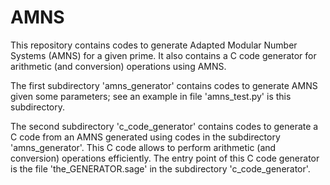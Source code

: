 # AMNS
This repository contains codes to generate Adapted Modular Number Systems (AMNS) for a given prime.
It also contains a C code generator for arithmetic (and conversion) operations using AMNS.  

The first subdirectory 'amns_generator' contains codes to generate AMNS given some parameters; see an example in file 'amns_test.py' is this subdirectory.

The second subdirectory 'c_code_generator' contains codes to generate a C code from an AMNS generated using codes in the subdirectory 'amns_generator'. This C code allows to perform arithmetic (and conversion) operations efficiently. The entry point of this C code generator is the file 'the_GENERATOR.sage' in the subdirectory 'c_code_generator'.
